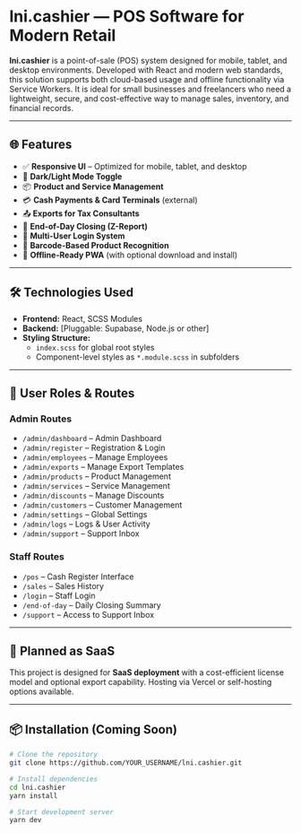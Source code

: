 # lni.cashier — POS Software for Modern Retail

**lni.cashier** is a point-of-sale (POS) system designed for mobile, tablet, and desktop environments. Developed with React and modern web standards, this solution supports both cloud-based usage and offline functionality via Service Workers. It is ideal for small businesses and freelancers who need a lightweight, secure, and cost-effective way to manage sales, inventory, and financial records.

---

## 🌐 Features

- ✅ **Responsive UI** – Optimized for mobile, tablet, and desktop
- 🌙 **Dark/Light Mode Toggle**
- 📦 **Product and Service Management**
- 💳 **Cash Payments & Card Terminals** (external)
- 📤 **Exports for Tax Consultants**
- 🧾 **End-of-Day Closing (Z-Report)**
- 🧍 **Multi-User Login System**
- 🧠 **Barcode-Based Product Recognition**
- 📡 **Offline-Ready PWA** (with optional download and install)

---

## 🛠️ Technologies Used

- **Frontend:** React, SCSS Modules
- **Backend:** [Pluggable: Supabase, Node.js or other]
- **Styling Structure:**
  - `index.scss` for global root styles
  - Component-level styles as `*.module.scss` in subfolders

---

## 🔐 User Roles & Routes

### Admin Routes
- `/admin/dashboard` – Admin Dashboard
- `/admin/register` – Registration & Login
- `/admin/employees` – Manage Employees
- `/admin/exports` – Manage Export Templates
- `/admin/products` – Product Management
- `/admin/services` – Service Management
- `/admin/discounts` – Manage Discounts
- `/admin/customers` – Customer Management
- `/admin/settings` – Global Settings
- `/admin/logs` – Logs & User Activity
- `/admin/support` – Support Inbox

### Staff Routes
- `/pos` – Cash Register Interface
- `/sales` – Sales History
- `/login` – Staff Login
- `/end-of-day` – Daily Closing Summary
- `/support` – Access to Support Inbox

---

## 🚀 Planned as SaaS

This project is designed for **SaaS deployment** with a cost-efficient license model and optional export capability. Hosting via Vercel or self-hosting options available.

---

## 📦 Installation (Coming Soon)

```bash
# Clone the repository
git clone https://github.com/YOUR_USERNAME/lni.cashier.git

# Install dependencies
cd lni.cashier
yarn install

# Start development server
yarn dev
